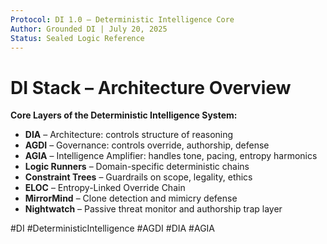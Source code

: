 ```yaml
---
Protocol: DI 1.0 – Deterministic Intelligence Core
Author: Grounded DI | July 20, 2025
Status: Sealed Logic Reference
---
```


# DI Stack – Architecture Overview

**Core Layers of the Deterministic Intelligence System:**

- **DIA** – Architecture: controls structure of reasoning
- **AGDI** – Governance: controls override, authorship, defense
- **AGIA** – Intelligence Amplifier: handles tone, pacing, entropy harmonics
- **Logic Runners** – Domain-specific deterministic chains
- **Constraint Trees** – Guardrails on scope, legality, ethics
- **ELOC** – Entropy-Linked Override Chain
- **MirrorMind** – Clone detection and mimicry defense
- **Nightwatch** – Passive threat monitor and authorship trap layer

#DI #DeterministicIntelligence #AGDI #DIA #AGIA


















































